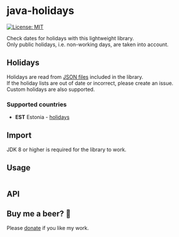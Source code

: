 # java-holidays
[![License: MIT](https://img.shields.io/badge/License-MIT-green.svg)](https://github.com/vladislavgoltjajev/java-isikukood/blob/master/LICENSE) 

Check dates for holidays with this lightweight library.  
Only public holidays, i.e. non-working days, are taken into account.  

## Holidays
Holidays are read from [JSON files](https://github.com/vladislavgoltjajev/java-holidays/tree/master/src/main/resources/holidays) included in the library.  
If the holiday lists are out of date or incorrect, please create an issue.  
Custom holidays are also supported.

### Supported countries
* **EST** Estonia - [holidays](https://en.wikipedia.org/wiki/Public_holidays_in_Estonia)

## Import
JDK 8 or higher is required for the library to work.

## Usage
```java

```

## API

## Buy me a beer? :beer:
Please [donate](https://www.paypal.me/VladislavGoltjajev) if you like my work.